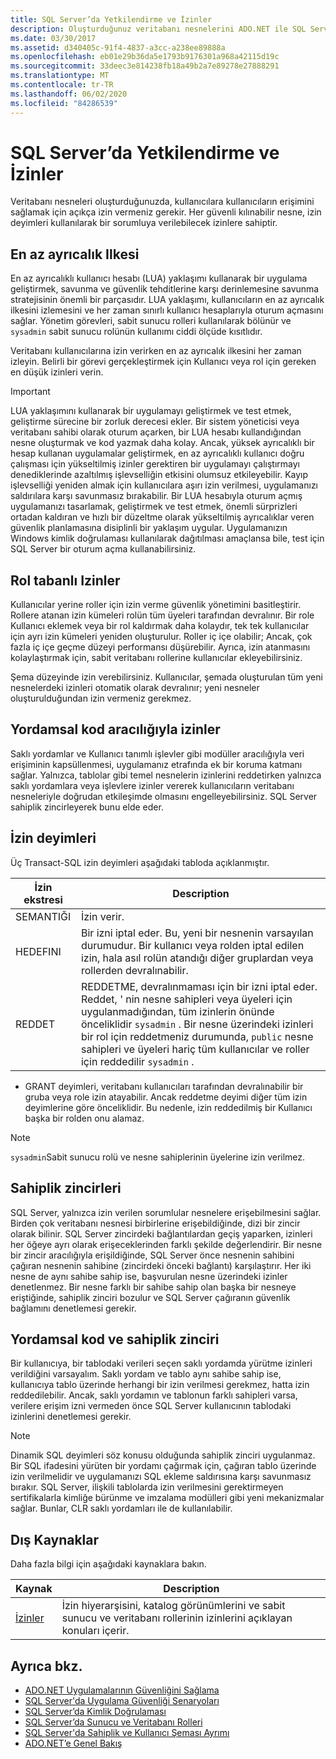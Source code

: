 ```yaml
---
title: SQL Server’da Yetkilendirme ve İzinler
description: Oluşturduğunuz veritabanı nesnelerini ADO.NET ile SQL Server kullanıcılara erişilebilir hale getirmek için açıkça izin vermeyi öğrenin.
ms.date: 03/30/2017
ms.assetid: d340405c-91f4-4837-a3cc-a238ee89888a
ms.openlocfilehash: eb01e29b36da5e1793b9176301a968a42115d19c
ms.sourcegitcommit: 33deec3e814238fb18a49b2a7e89278e27888291
ms.translationtype: MT
ms.contentlocale: tr-TR
ms.lasthandoff: 06/02/2020
ms.locfileid: "84286539"
---
```

# <a name="authorization-and-permissions-in-sql-server"></a>SQL Server’da Yetkilendirme ve İzinler
Veritabanı nesneleri oluşturduğunuzda, kullanıcılara kullanıcıların erişimini sağlamak için açıkça izin vermeniz gerekir. Her güvenli kılınabilir nesne, izin deyimleri kullanılarak bir sorumluya verilebilecek izinlere sahiptir.  
  
## <a name="the-principle-of-least-privilege"></a>En az ayrıcalık Ilkesi  
 En az ayrıcalıklı kullanıcı hesabı (LUA) yaklaşımı kullanarak bir uygulama geliştirmek, savunma ve güvenlik tehditlerine karşı derinlemesine savunma stratejisinin önemli bir parçasıdır. LUA yaklaşımı, kullanıcıların en az ayrıcalık ilkesini izlemesini ve her zaman sınırlı kullanıcı hesaplarıyla oturum açmasını sağlar. Yönetim görevleri, sabit sunucu rolleri kullanılarak bölünür ve `sysadmin` sabit sunucu rolünün kullanımı ciddi ölçüde kısıtlıdır.  
  
 Veritabanı kullanıcılarına izin verirken en az ayrıcalık ilkesini her zaman izleyin. Belirli bir görevi gerçekleştirmek için Kullanıcı veya rol için gereken en düşük izinleri verin.  
  
> [!IMPORTANT]
> LUA yaklaşımını kullanarak bir uygulamayı geliştirmek ve test etmek, geliştirme sürecine bir zorluk derecesi ekler. Bir sistem yöneticisi veya veritabanı sahibi olarak oturum açarken, bir LUA hesabı kullandığından nesne oluşturmak ve kod yazmak daha kolay. Ancak, yüksek ayrıcalıklı bir hesap kullanan uygulamalar geliştirmek, en az ayrıcalıklı kullanıcı doğru çalışması için yükseltilmiş izinler gerektiren bir uygulamayı çalıştırmayı denediklerinde azaltılmış işlevselliğin etkisini olumsuz etkileyebilir. Kayıp işlevselliği yeniden almak için kullanıcılara aşırı izin verilmesi, uygulamanızı saldırılara karşı savunmasız bırakabilir. Bir LUA hesabıyla oturum açmış uygulamanızı tasarlamak, geliştirmek ve test etmek, önemli sürprizleri ortadan kaldıran ve hızlı bir düzeltme olarak yükseltilmiş ayrıcalıklar veren güvenlik planlamasına disiplinli bir yaklaşım uygular. Uygulamanızın Windows kimlik doğrulaması kullanılarak dağıtılması amaçlansa bile, test için SQL Server bir oturum açma kullanabilirsiniz.  
  
## <a name="role-based-permissions"></a>Rol tabanlı Izinler  
 Kullanıcılar yerine roller için izin verme güvenlik yönetimini basitleştirir. Rollere atanan izin kümeleri rolün tüm üyeleri tarafından devralınır. Bir role Kullanıcı eklemek veya bir rol kaldırmak daha kolaydır, tek tek kullanıcılar için ayrı izin kümeleri yeniden oluşturulur. Roller iç içe olabilir; Ancak, çok fazla iç içe geçme düzeyi performansı düşürebilir. Ayrıca, izin atanmasını kolaylaştırmak için, sabit veritabanı rollerine kullanıcılar ekleyebilirsiniz.  
  
 Şema düzeyinde izin verebilirsiniz. Kullanıcılar, şemada oluşturulan tüm yeni nesnelerdeki izinleri otomatik olarak devralınır; yeni nesneler oluşturulduğundan izin vermeniz gerekmez.  
  
## <a name="permissions-through-procedural-code"></a>Yordamsal kod aracılığıyla izinler  
 Saklı yordamlar ve Kullanıcı tanımlı işlevler gibi modüller aracılığıyla veri erişiminin kapsüllenmesi, uygulamanız etrafında ek bir koruma katmanı sağlar. Yalnızca, tablolar gibi temel nesnelerin izinlerini reddetirken yalnızca saklı yordamlara veya işlevlere izinler vererek kullanıcıların veritabanı nesneleriyle doğrudan etkileşimde olmasını engelleyebilirsiniz. SQL Server sahiplik zincirleyerek bunu elde eder.  
  
## <a name="permission-statements"></a>İzin deyimleri  
 Üç Transact-SQL izin deyimleri aşağıdaki tabloda açıklanmıştır.  
  
|İzin ekstresi|Description|  
|--------------------------|-----------------|  
|SEMANTIĞI|İzin verir.|  
|HEDEFINI|Bir izni iptal eder. Bu, yeni bir nesnenin varsayılan durumudur. Bir kullanıcı veya rolden iptal edilen izin, hala asıl rolün atandığı diğer gruplardan veya rollerden devralınabilir.|  
|REDDET|REDDETME, devralınmaması için bir izni iptal eder. Reddet, ' nin nesne sahipleri veya üyeleri için uygulanmadığından, tüm izinlerin önünde önceliklidir `sysadmin` . Bir nesne üzerindeki izinleri bir rol için reddetmeniz durumunda, `public` nesne sahipleri ve üyeleri hariç tüm kullanıcılar ve roller için reddedilir `sysadmin` .|  
  
- GRANT deyimleri, veritabanı kullanıcıları tarafından devralınabilir bir gruba veya role izin atayabilir. Ancak reddetme deyimi diğer tüm izin deyimlerine göre önceliklidir. Bu nedenle, izin reddedilmiş bir Kullanıcı başka bir rolden onu alamaz.  
  
> [!NOTE]
> `sysadmin`Sabit sunucu rolü ve nesne sahiplerinin üyelerine izin verilmez.  
  
## <a name="ownership-chains"></a>Sahiplik zincirleri  
 SQL Server, yalnızca izin verilen sorumlular nesnelere erişebilmesini sağlar. Birden çok veritabanı nesnesi birbirlerine erişebildiğinde, dizi bir zincir olarak bilinir. SQL Server zincirdeki bağlantılardan geçiş yaparken, izinleri her öğeye ayrı olarak erişeceklerinden farklı şekilde değerlendirir. Bir nesne bir zincir aracılığıyla erişildiğinde, SQL Server önce nesnenin sahibini çağıran nesnenin sahibine (zincirdeki önceki bağlantı) karşılaştırır. Her iki nesne de aynı sahibe sahip ise, başvurulan nesne üzerindeki izinler denetlenmez. Bir nesne farklı bir sahibe sahip olan başka bir nesneye eriştiğinde, sahiplik zinciri bozulur ve SQL Server çağıranın güvenlik bağlamını denetlemesi gerekir.  
  
## <a name="procedural-code-and-ownership-chaining"></a>Yordamsal kod ve sahiplik zinciri  
 Bir kullanıcıya, bir tablodaki verileri seçen saklı yordamda yürütme izinleri verildiğini varsayalım. Saklı yordam ve tablo aynı sahibe sahip ise, kullanıcıya tablo üzerinde herhangi bir izin verilmesi gerekmez, hatta izin reddedilebilir. Ancak, saklı yordamın ve tablonun farklı sahipleri varsa, verilere erişim izni vermeden önce SQL Server kullanıcının tablodaki izinlerini denetlemesi gerekir.  
  
> [!NOTE]
> Dinamik SQL deyimleri söz konusu olduğunda sahiplik zinciri uygulanmaz. Bir SQL ifadesini yürüten bir yordamı çağırmak için, çağıran tablo üzerinde izin verilmelidir ve uygulamanızı SQL ekleme saldırısına karşı savunmasız bırakır. SQL Server, ilişkili tablolarda izin verilmesini gerektirmeyen sertifikalarla kimliğe bürünme ve imzalama modülleri gibi yeni mekanizmalar sağlar. Bunlar, CLR saklı yordamları ile de kullanılabilir.  
  
## <a name="external-resources"></a>Dış Kaynaklar  
 Daha fazla bilgi için aşağıdaki kaynaklara bakın.  
  
|Kaynak|Description|  
|--------------|-----------------|  
|[İzinler](/sql/relational-databases/security/permissions-database-engine)|İzin hiyerarşisini, katalog görünümlerini ve sabit sunucu ve veritabanı rollerinin izinlerini açıklayan konuları içerir.|
  
## <a name="see-also"></a>Ayrıca bkz.

- [ADO.NET Uygulamalarının Güvenliğini Sağlama](../securing-ado-net-applications.md)
- [SQL Server'da Uygulama Güvenliği Senaryoları](application-security-scenarios-in-sql-server.md)
- [SQL Server’da Kimlik Doğrulaması](authentication-in-sql-server.md)
- [SQL Server’da Sunucu ve Veritabanı Rolleri](server-and-database-roles-in-sql-server.md)
- [SQL Server'da Sahiplik ve Kullanıcı Şeması Ayrımı](ownership-and-user-schema-separation-in-sql-server.md)
- [ADO.NET’e Genel Bakış](../ado-net-overview.md)
